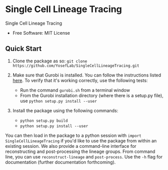 
Single Cell Lineage Tracing
===

Single Cell Lineage Tracing 

* Free Software: MIT License

Quick Start
-----------

1. Clone the package as so: ``git clone https://github.com/YosefLab/SingleCellLineageTracing.git``

2. Make sure that Gurobi is installed. You can follow the instructions listed [here](http://www.gurobi.com/academia/for-universities). To verify that it's working correctly, use the following tests:
    * Run the command ``gurobi.sh`` from a terminal window
    * From the Gurobi installation directory (where there is a setup.py file), use ``python setup.py install --user``

3. Install the package using the following commands:
    * ``python setup.py build``
    * ``python setup.py install --user``

You can then load in the package to a python session with ``import SingleCellLineageTracing`` if you'd like to use the package from within an existing session. We also provide a command-line interface for reconstructing and post-processing the lineage groups. From command line, you can use ``reconstruct-lineage`` and ``post-process``. Use the ``-h`` flag for documentation (further documentation forthcoming).

